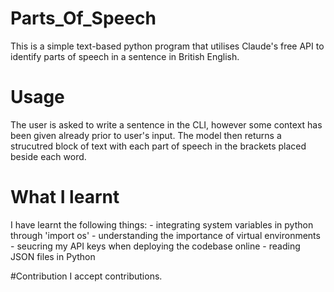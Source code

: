 # Parts_Of_Speech

This is a simple text-based python program that utilises Claude's free API to identify parts of speech in a sentence in British English. 

# Usage

The user is asked to write a sentence in the CLI, however some context has been given already prior to user's input. The model then returns a strucutred block of text with each part of speech in the brackets placed beside each word.

# What I learnt
I have learnt the following things:
	- integrating system variables in python through 'import os'
	- understanding the importance of virtual environments
	- seucring my API keys when deploying the codebase online
	- reading JSON files in Python
 

#Contribution
I accept contributions. 
